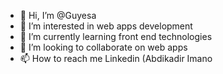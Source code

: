 - 👋 Hi, I’m @Guyesa
- 👀 I’m interested in web apps development
- 🌱 I’m currently learning front end technologies
- 💞️ I’m looking to collaborate on web apps
- 📫 How to reach me Linkedin (Abdikadir Imano

<!---
Guyesa/Guyesa is a ✨ special ✨ repository because its `README.md` (this file) appears on your GitHub profile.
You can click the Preview link to take a look at your changes.
--->
